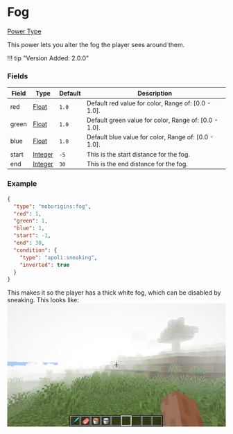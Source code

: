 # Fog 

[Power Type](../power_types.md)

This power lets you alter the fog the player sees around them.

!!! tip "Version Added: 2.0.0"

    
### Fields

Field  | Type | Default | Description
-------|------|---------|-------------
red | [Float](https://origins.readthedocs.io/en/latest/types/data_types/float) | `1.0` | Default red value for color, Range of: [0.0 - 1.0].
green | [Float](https://origins.readthedocs.io/en/latest/types/data_types/float) | `1.0` | Default green value for color, Range of: [0.0 - 1.0].
blue | [Float](https://origins.readthedocs.io/en/latest/types/data_types/float) | `1.0` | Default blue value for color, Range of: [0.0 - 1.0].
start | [Integer](https://origins.readthedocs.io/en/latest/types/data_types/integer/) | `-5` | This is the start distance for the fog.
end | [Integer](https://origins.readthedocs.io/en/latest/types/data_types/integer/) | `30` | This is the end distance for the fog.

### Example

```json
{
  "type": "moborigins:fog",
  "red": 1,
  "green": 1,
  "blue": 1,
  "start": -1,
  "end": 30,
  "condition": {
    "type": "apoli:sneaking",
    "inverted": true
  }
}
```
This makes it so the player has a thick white fog, which can be disabled by sneaking.
This looks like: 
![Fog Image](../images/fog.png)
